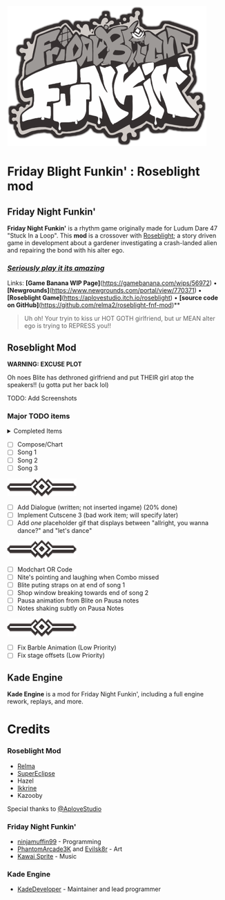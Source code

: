 ![FridayBlightFunkinLogo](art/thumbnailNewer.png)

# Friday Blight Funkin' : Roseblight mod

## Friday Night Funkin'
**Friday Night Funkin'** is a rhythm game originally made for Ludum Dare 47 "Stuck In a Loop". This **mod** is a crossover with [Roseblight](https://aplovestudio.itch.io/roseblight); a story driven game in development about a gardener investigating a crash-landed alien and repairing the bond with his alter ego.

### *[Seriously play it its amazing](https://aplovestudio.itch.io/roseblight)*

Links: **[Game Banana WIP Page]**(https://gamebanana.com/wips/56972) • **[Newgrounds]**(https://www.newgrounds.com/portal/view/770371) • **[Roseblight Game]**(https://aplovestudio.itch.io/roseblight) • **[source code on GitHub]**(https://github.com/relma2/roseblight-fnf-mod)**
> Uh oh! Your tryin to kiss ur HOT GOTH girlfriend, but ur MEAN alter ego is trying to REPRESS you!!

## Roseblight Mod
**WARNING: EXCUSE PLOT**

Oh noes Blite has dethroned girlfriend and put THEIR girl atop the speakers!! (u gotta put her back lol)

TODO: Add Screenshots

### Major TODO items
<details>
<summary> Completed Items </summary>

 - [x] Desaturate stage asset for the ahokau palette (done!)

 - [x] Mod Qrystal over girlfriend (skin; no actual code) (done!)

 - [x] Implement Pausa Notes (done!; and with sfx and Q bein scared!!)
</details>

 - [ ] Compose/Chart
  - [ ] Song 1
  - [ ] Song 2
  - [ ] Song 3

![div](art/div.png)

 - [ ] Add Dialogue  (written; not inserted ingame) (20% done)
 - [ ] Implement Cutscene 3 (bad work item; will specify later)
 - [ ] Add *one* placeholder gif that displays between "allright, you wanna dance?" and "let's dance"

![div](art/div.png)

 - [ ] Modchart OR Code
  - [ ] Nite's pointing and laughing when Combo missed
  - [ ] Blite puting straps on at end of song 1
  - [ ] Shop window breaking towards end of song 2
  - [ ] Pausa animation from Blite on Pausa notes
  - [ ] Notes shaking subtly on Pausa Notes

![div](art/div.png)

 - [ ] Fix Barble Animation (Low Priority)
 - [ ] Fix stage offsets (Low Priority)

## Kade Engine
**Kade Engine** is a mod for Friday Night Funkin', including a full engine rework, replays, and more.

# Credits

### Roseblight Mod
 - [Relma](https://github.com/relma2)
 - [SuperEclipse](https://github.com/SundayMoonday)
 - Hazel
 - [Ikkrine](https://twitter.com/rexkuroblack?lang=en)
 - Kazooby

Special thanks to [\@AploveStudio](https://aplovestudio.itch.io/)

### Friday Night Funkin'
 - [ninjamuffin99](https://twitter.com/ninja_muffin99) - Programming
 - [PhantomArcade3K](https://twitter.com/phantomarcade3k) and [Evilsk8r](https://twitter.com/evilsk8r) - Art
 - [Kawai Sprite](https://twitter.com/kawaisprite) - Music

### Kade Engine
- [KadeDeveloper](https://twitter.com/KadeDeveloper) - Maintainer and lead programmer
